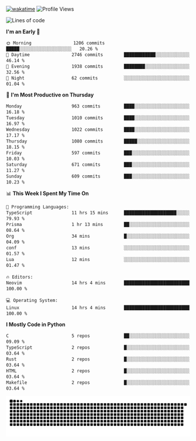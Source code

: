 [![wakatime](https://wakatime.com/badge/user/b920b284-3cde-4cd4-b72e-f7f22d050b16.svg)](https://wakatime.com/@b920b284-3cde-4cd4-b72e-f7f22d050b16)
![Profile Views](http://img.shields.io/badge/Profile%20Views-4586-blue)
<!--START_SECTION:waka-->
![Lines of code](https://img.shields.io/badge/From%20Hello%20World%20I%27ve%20Written-5.3%20million%20lines%20of%20code-blue)

**I'm an Early 🐤** 

```text
🌞 Morning                1206 commits        █████░░░░░░░░░░░░░░░░░░░░   20.26 % 
🌆 Daytime                2746 commits        ████████████░░░░░░░░░░░░░   46.14 % 
🌃 Evening                1938 commits        ████████░░░░░░░░░░░░░░░░░   32.56 % 
🌙 Night                  62 commits          ░░░░░░░░░░░░░░░░░░░░░░░░░   01.04 % 
```
📅 **I'm Most Productive on Thursday** 

```text
Monday                   963 commits         ████░░░░░░░░░░░░░░░░░░░░░   16.18 % 
Tuesday                  1010 commits        ████░░░░░░░░░░░░░░░░░░░░░   16.97 % 
Wednesday                1022 commits        ████░░░░░░░░░░░░░░░░░░░░░   17.17 % 
Thursday                 1080 commits        █████░░░░░░░░░░░░░░░░░░░░   18.15 % 
Friday                   597 commits         ███░░░░░░░░░░░░░░░░░░░░░░   10.03 % 
Saturday                 671 commits         ███░░░░░░░░░░░░░░░░░░░░░░   11.27 % 
Sunday                   609 commits         ███░░░░░░░░░░░░░░░░░░░░░░   10.23 % 
```


📊 **This Week I Spent My Time On** 

```text
💬 Programming Languages: 
TypeScript               11 hrs 15 mins      ████████████████████░░░░░   79.93 % 
Prisma                   1 hr 13 mins        ██░░░░░░░░░░░░░░░░░░░░░░░   08.64 % 
Org                      34 mins             █░░░░░░░░░░░░░░░░░░░░░░░░   04.09 % 
conf                     13 mins             ░░░░░░░░░░░░░░░░░░░░░░░░░   01.57 % 
Lua                      12 mins             ░░░░░░░░░░░░░░░░░░░░░░░░░   01.47 % 

🔥 Editors: 
Neovim                   14 hrs 4 mins       █████████████████████████   100.00 % 

💻 Operating System: 
Linux                    14 hrs 4 mins       █████████████████████████   100.00 % 
```

**I Mostly Code in Python** 

```text
C                        5 repos             ██░░░░░░░░░░░░░░░░░░░░░░░   09.09 % 
TypeScript               2 repos             █░░░░░░░░░░░░░░░░░░░░░░░░   03.64 % 
Rust                     2 repos             █░░░░░░░░░░░░░░░░░░░░░░░░   03.64 % 
HTML                     2 repos             █░░░░░░░░░░░░░░░░░░░░░░░░   03.64 % 
Makefile                 2 repos             █░░░░░░░░░░░░░░░░░░░░░░░░   03.64 % 
```




<!--END_SECTION:waka-->
![Snake animation](https://raw.githubusercontent.com/timmypidashev/timmypidashev/main/commits.svg)
